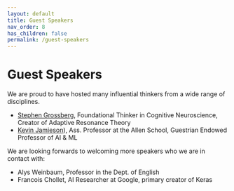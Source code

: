 ```yaml
---
layout: default
title: Guest Speakers
nav_order: 8
has_children: false
permalink: /guest-speakers
---
```


# Guest Speakers

We are proud to have hosted many influential thinkers from a wide range of disciplines.

- [Stephen Grossberg](https://interactive-intelligence.github.io/jc/spr2022/meeting-4), Foundational Thinker in Cognitive Neuroscience, Creator of Adaptive Resonance Theory
- [Kevin Jamieson](https://interactive-intelligence.github.io/jc/spr2022/meeting-10)), Ass. Professor at the Allen School, Guestrian Endowed Professor of AI & ML

We are looking forwards to welcoming more speakers who we are in contact with:

- Alys Weinbaum, Professor in the Dept. of English
- Francois Chollet, AI Researcher at Google, primary creator of Keras
